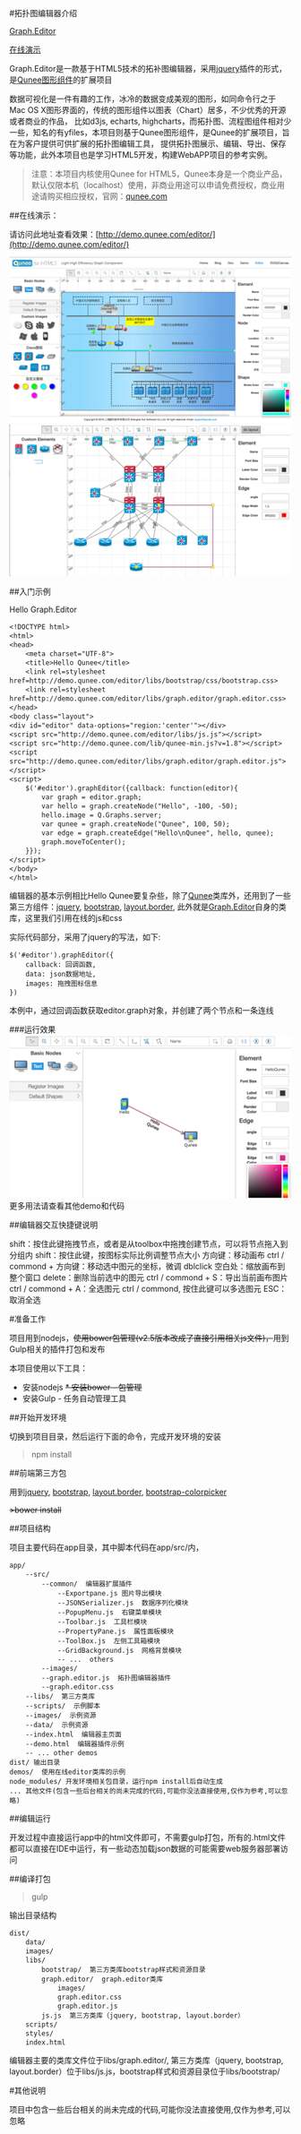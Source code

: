 #拓扑图编辑器介绍

[Graph.Editor](https://github.com/samsha/graph.editor)

[在线演示](http://demo.qunee.com/editor/)

Graph.Editor是一款基于HTML5技术的拓补图编辑器，采用[jquery](http://jquery.com)插件的形式，是[Qunee图形组件](http://qunee.com)的扩展项目

数据可视化是一件有趣的工作，冰冷的数据变成美观的图形，如同命令行之于Mac OS X图形界面的，传统的图形组件以图表（Chart）居多，不少优秀的开源或者商业的作品，
比如d3js, echarts, highcharts，而拓扑图、流程图组件相对少一些，知名的有yfiles，本项目则基于Qunee图形组件，是Qunee的扩展项目，旨在为客户提供可供扩展的拓扑图编辑工具，
提供拓扑图展示、编辑、导出、保存等功能，此外本项目也是学习HTML5开发，构建WebAPP项目的参考实例。

>注意：本项目内核使用Qunee for HTML5，Qunee本身是一个商业产品，默认仅限本机（localhost）使用，非商业用途可以申请免费授权，商业用途请购买相应授权，官网：[qunee.com](http://qunee.com/)

##在线演示：

请访问此地址查看效果：[http://demo.qunee.com/editor/](http://demo.qunee.com/editor/)

![拓扑图编辑器截图1](screenshot/V2.5.png)
![拓扑图编辑器截图2](screenshot/layout_demo.png)

##入门示例

Hello Graph.Editor
```
<!DOCTYPE html>
<html>
<head>
    <meta charset="UTF-8">
    <title>Hello Qunee</title>
    <link rel=stylesheet href=http://demo.qunee.com/editor/libs/bootstrap/css/bootstrap.css>
    <link rel=stylesheet href=http://demo.qunee.com/editor/libs/graph.editor/graph.editor.css>
</head>
<body class="layout">
<div id="editor" data-options="region:'center'"></div>
<script src="http://demo.qunee.com/editor/libs/js.js"></script>
<script src="http://demo.qunee.com/lib/qunee-min.js?v=1.8"></script>
<script src="http://demo.qunee.com/editor/libs/graph.editor/graph.editor.js"></script>
<script>
    $('#editor').graphEditor({callback: function(editor){
        var graph = editor.graph;
        var hello = graph.createNode("Hello", -100, -50);
        hello.image = Q.Graphs.server;
        var qunee = graph.createNode("Qunee", 100, 50);
        var edge = graph.createEdge("Hello\nQunee", hello, qunee);
        graph.moveToCenter();
    }});
</script>
</body>
</html>
```
编辑器的基本示例相比Hello Qunee要复杂些，除了[Qunee](http://qunee.com)类库外，还用到了一些第三方组件：[jquery](http://jquery.com), [bootstrap](http://getbootstrap.com), [layout.border](https://github.com/samsha/layout.border),
此外就是[Graph.Editor](https://github.com/samsha/graph.editor)自身的类库，这里我们引用在线的js和css

实际代码部分，采用了jquery的写法，如下:

```
$('#editor').graphEditor({
    callback: 回调函数,
    data: json数据地址,
    images: 拖拽图标信息
})
```
本例中，通过回调函数获取editor.graph对象，并创建了两个节点和一条连线

###运行效果
![graph editor - hello](screenshot/hello_V2.5.png)
更多用法请查看其他demo和代码

##编辑器交互快捷键说明

shift：按住此键拖拽节点，或者是从toolbox中拖拽创建节点，可以将节点拖入到分组内
shift：按住此键，按图标实际比例调整节点大小
方向键：移动画布
ctrl / commond + 方向键：移动选中图元的坐标，微调
dblclick 空白处：缩放画布到整个窗口
delete：删除当前选中的图元
ctrl / commond + S：导出当前画布图片
ctrl / commond + A：全选图元
ctrl / commond, 按住此键可以多选图元
ESC：取消全选

#准备工作

项目用到nodejs，~~使用bower包管理(v2.5版本改成了直接引用相关js文件)，~~用到Gulp相关的插件打包和发布

本项目使用以下工具：

* 安装nodejs
~~* 安装bower - 包管理~~
* 安装Gulp - 任务自动管理工具

##开始开发环境

切换到项目目录，然后运行下面的命令，完成开发环境的安装

>npm install

##前端第三方包

用到[jquery](http://jquery.com), [bootstrap](http://getbootstrap.com), [layout.border](https://github.com/samsha/layout.border), [bootstrap-colorpicker](https://github.com/mjolnic/bootstrap-colorpicker)

~~>bower install~~

##项目结构

项目主要代码在app目录，其中脚本代码在app/src/内，
```
app/
    --src/
        --common/  编辑器扩展插件
            --Exportpane.js 图片导出模块
            --JSONSerializer.js  数据序列化模块
            --PopupMenu.js  右键菜单模块
            --Toolbar.js  工具栏模块
            --PropertyPane.js  属性面板模块
            --ToolBox.js  左侧工具箱模块
            --GridBackground.js  网格背景模块
            -- ...  others
        --images/
        --graph.editor.js  拓扑图编辑器插件
        --graph.editor.css
    --libs/  第三方类库
    --scripts/  示例脚本
    --images/  示例资源
    --data/  示例资源
    --index.html  编辑器主页面
    --demo.html  编辑器插件示例
    -- ... other demos
dist/ 输出目录
demos/  使用在线editor类库的示例
node_modules/ 开发环境相关包目录，运行npm install后自动生成
... 其他文件(包含一些后台相关的尚未完成的代码,可能你没法直接使用,仅作为参考,可以忽略)
```

##编辑运行

开发过程中直接运行app中的html文件即可，不需要gulp打包，所有的.html文件都可以直接在IDE中运行，有一些动态加载json数据的可能需要web服务器部署访问

##编译打包

>gulp

输出目录结构
```
dist/
    data/
    images/
    libs/
        bootstrap/  第三方类库bootstrap样式和资源目录
        graph.editor/  graph.editor类库
            images/
            graph.editor.css
            graph.editor.js
        js.js  第三方类库（jquery, bootstrap, layout.border）
    scripts/
    styles/
    index.html
```
编辑器主要的类库文件位于libs/graph.editor/, 第三方类库（jquery, bootstrap, layout.border）位于libs/js.js，bootstrap样式和资源目录位于libs/bootstrap/

#其他说明

项目中包含一些后台相关的尚未完成的代码,可能你没法直接使用,仅作为参考,可以忽略